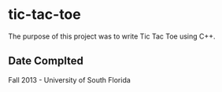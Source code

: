 # tic-tac-toe
The purpose of this project was to write Tic Tac Toe using C++. 

## Date Complted
Fall 2013 - University of South Florida
